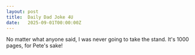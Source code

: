 ```yaml
---
layout: post
title:  Daily Dad Joke 4U
date:   2025-09-01T00:00:00Z
---
```

No matter what anyone said, I was never going to take the stand. It's 1000 pages, for Pete's sake!
